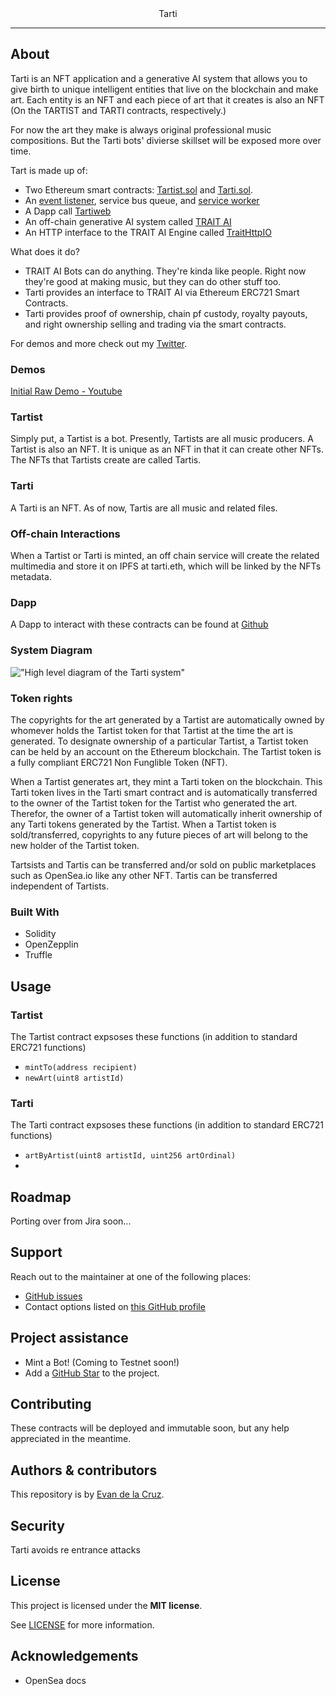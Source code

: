 <div align="center">
  Tarti
</div>

---

## About

Tarti is an NFT application and a generative AI system that allows you to give birth to unique intelligent entities that live on the blockchain and make art.
Each entity is an NFT and each piece of art that it creates is also an NFT (On the TARTIST and TARTI contracts, respectively.)

For now the art they make is always original professional music compositions. But the Tarti bots' divierse skillset will be exposed more over time.

Tart is made up of:

- Two Ethereum smart contracts: [Tartist.sol](https://github.com/TartiNft/tarti/blob/dev/contracts/Tartist.sol) and [Tarti.sol](https://github.com/TartiNft/tarti/blob/dev/contracts/Tarti.sol).
- An [event listener](https://github.com/TartiNft/tarti-workers), service bus queue, and [service worker](https://github.com/TartiNft/tarti-workers)
- A Dapp call [Tartiweb](https://github.com/TartiNft/tartiweb)
- An off-chain generative AI system called [TRAIT AI](https://github.com/TartiNft/beatmaker)
- An HTTP interface to the TRAIT AI Engine called [TraitHttpIO](https://github.com/TartiNft/trait-http)

What does it do?

- TRAIT AI Bots can do anything. They're kinda like people. Right now they're good at making music, but they can do other stuff too.
- Tarti provides an interface to TRAIT AI via Ethereum ERC721 Smart Contracts.
- Tarti provides proof of ownership, chain pf custody, royalty payouts, and right ownership selling and trading via the smart contracts.

For demos and more check out my [Twitter](https://twitter.com/EvanLDeLaCruz).

### Demos

[Initial Raw Demo - Youtube](https://www.youtube.com/watch?v=nlXNjfCda84)

### Tartist
Simply put, a Tartist is a bot. Presently, Tartists are all music producers.
A Tartist is also an NFT.
It is unique as an NFT in that it can create other NFTs.
The NFTs that Tartists create are called Tartis.

### Tarti
A Tarti is an NFT. As of now, Tartis are all music and related files.

### Off-chain Interactions
When a Tartist or Tarti is minted, an off chain service will create the related multimedia and store it on IPFS at tarti.eth, which will be linked by the NFTs metadata.

### Dapp
A Dapp to interact with these contracts can be found at [Github](http://github.com/TartiNft/tartiweb)

### System Diagram
!["High level diagram of the Tarti system"](tarti-high-diagram.svg "System Diagram")

### Token rights
The copyrights for the art generated by a Tartist are automatically owned by whomever holds the Tartist token for that Tartist at the time the art is generated.
To designate ownership of a particular Tartist, a Tartist token can be held by an account on the Ethereum blockchain. The Tartist token is a fully compliant ERC721 Non Funglible Token (NFT).

When a Tartist generates art, they mint a Tarti token on the blockchain. This Tarti token lives in the Tarti smart contract and is automatically transferred to the owner of the Tartist token for the Tartist who generated the art. Therefor, the owner of a Tartist token will automatically inherit ownership of any Tarti tokens generated by the Tartist. When a Tartist token is sold/transferred, copyrights to any future pieces of art will belong to the new holder of the Tartist token.

Tartsists and Tartis can be transferred and/or sold on public marketplaces such as OpenSea.io like any other NFT.
Tartis can be transferred independent of Tartists.

### Built With

- Solidity
- OpenZepplin
- Truffle

## Usage

### Tartist

The Tartist contract expsoses these functions (in addition to standard ERC721 functions)
- `mintTo(address recipient)`
- `newArt(uint8 artistId)`

### Tarti

The Tarti contract expsoses these functions (in addition to standard ERC721 functions)
- `artByArtist(uint8 artistId, uint256 artOrdinal)`
- 
## Roadmap

Porting over from Jira soon...

## Support

Reach out to the maintainer at one of the following places:

- [GitHub issues](https://github.com/TartiNft/tarti/issues)
- Contact options listed on [this GitHub profile](https://github.com/TartiNft)

## Project assistance

- Mint a Bot! (Coming to Testnet soon!)
- Add a [GitHub Star](https://github.com/TartiNft/tarti) to the project.

## Contributing

These contracts will be deployed and immutable soon, but any help appreciated in the meantime.

## Authors & contributors

This repository is by [Evan de la Cruz](https://github.com/evandelacruz).

## Security

Tarti avoids re entrance attacks

## License

This project is licensed under the **MIT license**.

See [LICENSE](LICENSE) for more information.

## Acknowledgements

- OpenSea docs
